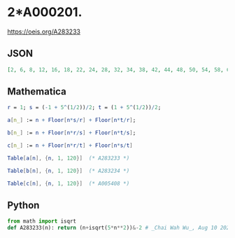 # 2\*A000201\.
https://oeis.org/A283233
## JSON
```JSON
[2, 6, 8, 12, 16, 18, 22, 24, 28, 32, 34, 38, 42, 44, 48, 50, 54, 58, 60, 64, 66, 70, 74, 76, 80, 84, 86, 90, 92, 96, 100, 102, 106, 110, 112, 116, 118, 122, 126, 128, 132, 134, 138, 142, 144, 148, 152, 154, 158, 160, 164, 168, 170, 174, 176, 180, 184, 186]
```
## Mathematica
```Mathematica
r = 1; s = (-1 + 5^(1/2))/2; t = (1 + 5^(1/2))/2;
```
```Mathematica
a[n_] := n + Floor[n*s/r] + Floor[n*t/r];
```
```Mathematica
b[n_] := n + Floor[n*r/s] + Floor[n*t/s];
```
```Mathematica
c[n_] := n + Floor[n*r/t] + Floor[n*s/t]
```
```Mathematica
Table[a[n], {n, 1, 120}]  (* A283233 *)
```
```Mathematica
Table[b[n], {n, 1, 120}]  (* A283234 *)
```
```Mathematica
Table[c[n], {n, 1, 120}]  (* A005408 *)
```
## Python
```Python
from math import isqrt
def A283233(n): return (n+isqrt(5*n**2))&-2 # _Chai Wah Wu_, Aug 10 2022
```
